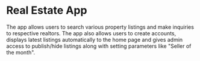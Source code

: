 # Real Estate App

The app allows users to search various property listings and make inquiries to respective realtors. The app also allows users to create accounts, displays latest listings automatically to the home page and gives admin access to publish/hide listings along with setting parameters like "Seller of the month".
